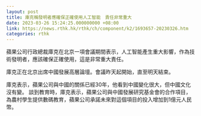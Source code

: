 ```yaml
---
layout: post
title: 庫克稱發明者應確保正確使用人工智能　責任非常重大
date: 2023-03-26 15:24:25.000000000 +08:00
link: https://news.rthk.hk/rthk/ch/component/k2/1693657-20230326.htm
categories: rthk
---
```


蘋果公司行政總裁庫克在北京一項會議期間表示，人工智能產生重大影響，作為技術發明者，應該確保正確使用，這是非常重大責任。 

庫克正在北京出席中國發展高層論壇。會議昨天起開始，直至明天結束。

庫克表示，蘋果公司與中國的關係已經30年，他看到中國變化很大，但中國文化沒有變。 談到教育時，庫克表示，蘋果公司與中國發展研究基金會的合作項目，為農村學生提供數碼教育，蘋果公司承諾未來對這個項目的投入增加到1億元人民幣。

